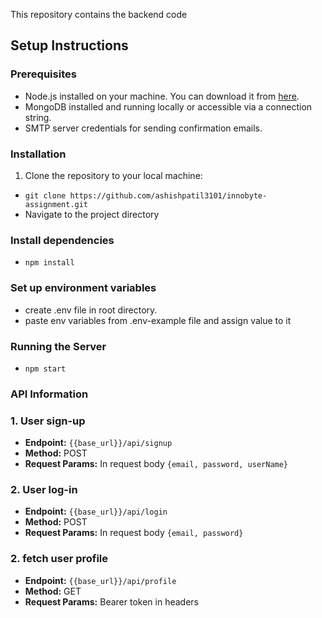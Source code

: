 

This repository contains the backend code 

## Setup Instructions

### Prerequisites

- Node.js installed on your machine. You can download it from [here](https://nodejs.org/).
- MongoDB installed and running locally or accessible via a connection string.
- SMTP server credentials for sending confirmation emails.

### Installation

1. Clone the repository to your local machine:

- `git clone https://github.com/ashishpatil3101/innobyte-assignment.git`
- Navigate to the project directory

### Install dependencies
- `npm install`

### Set up environment variables
- create .env file in root directory.
- paste env variables from .env-example file  and assign value to it

### Running the Server
- `npm start`

### API Information

### 1. User sign-up
- **Endpoint:** `{{base_url}}/api/signup`
- **Method:** POST
- **Request Params:** In request  body `{email, password, userName}`

### 2. User log-in
- **Endpoint:** `{{base_url}}/api/login`
- **Method:** POST
- **Request Params:** In request  body `{email, password}`

### 2. fetch user profile
- **Endpoint:** `{{base_url}}/api/profile`
- **Method:** GET
- **Request Params:** Bearer token in headers
